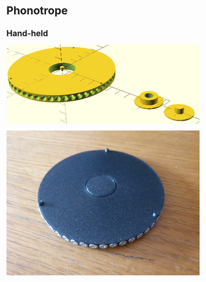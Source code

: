 # Phonotrope

## Hand-held

<p align="center">
	<img src="https://github.com/saeedghsh/3d_models/blob/master/phonotrope/images/handheld_drawing.png">
</p>

<p align="center">
	<img src="https://github.com/saeedghsh/3d_models/blob/master/phonotrope/images/handheld_print.png">
</p>
